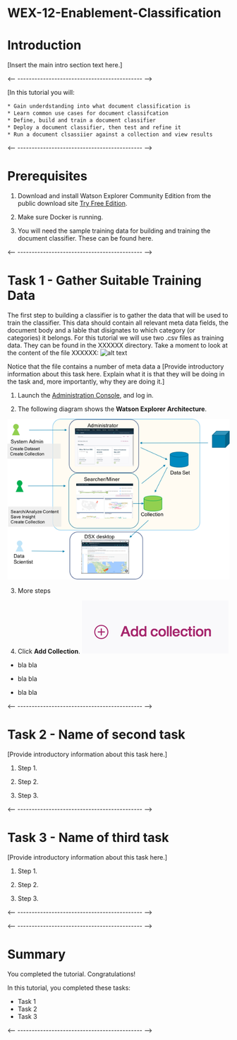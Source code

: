 # WEX-12-Enablement-Classification

# Introduction
<!-- Main intro section

In several paragraphs, explain the basic concepts and tools that are used in the tutorial and why.

What is the business value you get from doing this tutorial?

Identify the best practices and architectures on the GM site in line.

Supply the link to the Github project that contains the code used in the tutorial.-->

[Insert the main intro section text here.]

<!--This is a shorter intro section that briefly explains the steps the user will complete or what the user will learn by completing the tutorial.-->

<-- -------------------------------------------- -->

[In this tutorial you will: 
  
    * Gain underdstanding into what document classification is
    * Learn common use cases for document classifcation
    * Define, build and train a document classifier
    * Deploy a document classifier, then test and refine it
    * Run a document clsassiier against a collection and view results

<!-- If you need to include content for IBMers only, add the content within the ibm Only tags. For example: -->

<-- -------------------------------------------- -->
# Prerequisites
<!--Provide a numbered list of pre-requisites.  Assume that the people taking the 
tutorials have no prior knowledge of any of the technology used. If there is an environment that can be used to run the tutorial, you must create it and point to it from the prerequisites.  Ensure that you can run through the tutorial on the environment specified. A few example pre-requisites are included below. Replace the steps with your own.-->

1. Download and install Watson Explorer Community Edition from the public download site <a href="https://www.ibm.com/us-en/marketplace/content-analytics">Try Free Edition</a>.

2. Make sure Docker is running.

3. You will need the sample training data for building and training the document classifier. These can be found here.

<-- -------------------------------------------- -->

# Task 1 - Gather Suitable Training Data

The first step to building a classifier is to gather the data that will be used to train the classifier. This data should contain all relevant meta data fields, the document body and a lable that disignates to which category (or categories) it belongs. For this tutorial we will use two .csv files as training data. They can be found in the XXXXXX directory. 
Take a moment to look at the content of the file XXXXXX:
![alt text](images/tutorials/DataFile1.png "Classifier Training Data")

Notice that the file contains a number of meta data a
[Provide introductory information about this task here.  Explain what it is that they will be doing in the task and, more importantly, why they are doing it.]


<!--Provide the steps for the first task in the tutorial below.  Some example steps are provided below.  These example steps show you how to use markdown formatting for bold text, inserting images, and bulleted lists.-->

1. Launch the <a href="https://localhost/admin/main/#/">Administration Console</a>, and log in.

2. The following diagram shows the **Watson Explorer Architecture**.

 ![alt text](images/tutorials/Picture1.png "Watson Explorer Architecture")

3.  More steps

4. Click **Add Collection**. ![alt text](images/tutorials/AddCollection.png "Add Collection Button")

 * bla bla 
 
 * bla bla 
 
 * bla bla 
 

<-- -------------------------------------------- -->


# Task 2 - Name of second task

[Provide introductory information about this task here.]

<!--Provide the steps for the second task in the tutorial below.-->

1. Step 1.

2. Step 2.

3. Step 3.


<-- -------------------------------------------- -->

# Task 3 - Name of third  task

[Provide introductory information about this task here.]

<!--Provide the steps for the second task in the tutorial below.-->

1. Step 1.

2. Step 2.

3. Step 3.


<-- -------------------------------------------- -->


<!-- Add additional tasks as needed. -->


<-- -------------------------------------------- -->

# Summary

<!--Include a summary of what the user learned by completing the tutorial-->

You completed the tutorial. Congratulations! 

In this tutorial, you completed these tasks:

  * Task 1
  * Task 2
  * Task 3  

<-- -------------------------------------------- -->
